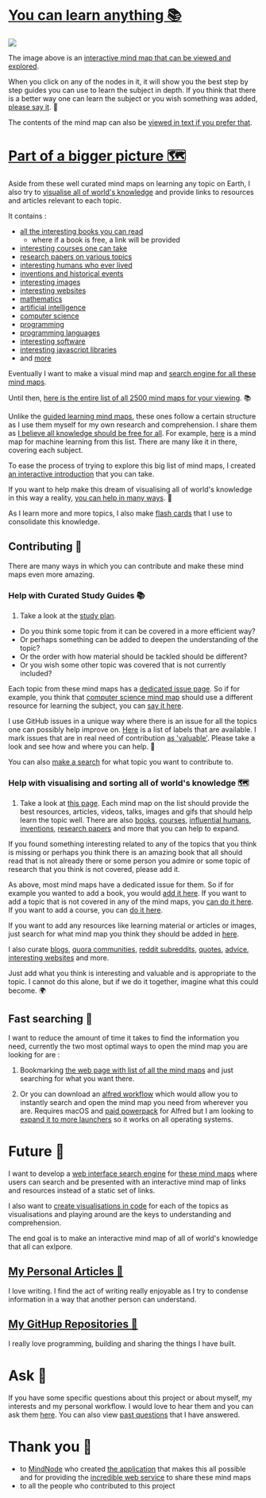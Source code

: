 # [You can learn anything 📚](https://my.mindnode.com/KdeMPbxs8KPixsa5YUq5cphqJnQg81vpHaXcDX2i#424.5,-511.2,0)

![](http://i.imgur.com/u8VLOlC.png)

The image above is an [interactive mind map that can be viewed and explored](https://my.mindnode.com/KdeMPbxs8KPixsa5YUq5cphqJnQg81vpHaXcDX2i#424.5,-511.2,0). 

When you click on any of the nodes in it, it will show you the best step by step guides you can use to learn the subject in depth. If you think that there is a better way one can learn the subject or you wish something was added, [please say it](https://github.com/nikitavoloboev/knowledge-map#contributing-). 💙

The contents of the mind map can also be [viewed in text if you prefer that](https://github.com/nikitavoloboev/knowledge-map/tree/master/learning-mindmaps).

# [Part of a bigger picture 🗺️](http://nikitavoloboev.xyz/knowledge-map/all-mindmaps/)

Aside from these well curated mind maps on learning any topic on Earth, I also try to [visualise all of world's knowledge](http://nikitavoloboev.xyz/knowledge-map/all-mindmaps/) and provide links to resources and articles relevant to each topic. 

It contains :

- [all the interesting books you can read](http://nikitavoloboev.xyz/knowledge-map/books/) 
	- where if a book is free, a link will be provided
- [interesting courses one can take](http://nikitavoloboev.xyz/knowledge-map/courses/)
- [research papers on various topics](http://nikitavoloboev.xyz/knowledge-map/research-papers/)
- [interesting humans who ever lived](http://nikitavoloboev.xyz/knowledge-map/humans/)
- [inventions and historical events](http://nikitavoloboev.xyz/knowledge-map/history/)
- [interesting images](http://nikitavoloboev.xyz/knowledge-map/images/)
- [interesting websites](http://nikitavoloboev.xyz/knowledge-map/websites/)
- [mathematics](http://nikitavoloboev.xyz/knowledge-map/math/)
- [artificial intelligence](http://nikitavoloboev.xyz/knowledge-map/ai/)
- [computer science](http://nikitavoloboev.xyz/knowledge-map/computer-science/)
- [programming](http://nikitavoloboev.xyz/knowledge-map/programming/)
- [programming languages](http://nikitavoloboev.xyz/knowledge-map/programming-languages/)
- [interesting software](http://nikitavoloboev.xyz/knowledge-map/programs/)
- [interesting javascript libraries](http://nikitavoloboev.xyz/knowledge-map/js-libraries/)
- and [more](http://nikitavoloboev.xyz/knowledge-map/all-mindmaps/) 

Eventually I want to make a visual mind map and [search engine for all these mind maps](https://github.com/nikitavoloboev/knowledge-map#future-).  

Until then, [here is the entire list of all 2500 mind maps for your viewing](http://nikitavoloboev.xyz/knowledge-map/all-mindmaps/). 📚

Unlike the [guided learning mind maps](https://my.mindnode.com/KdeMPbxs8KPixsa5YUq5cphqJnQg81vpHaXcDX2i#378.0,-582.0,1), these ones follow a certain structure as I use them myself for my own research and comprehension. I share them as [I believe all knowledge should be free for all](https://medium.com/@NikitaVoloboev/knowledge-bootstrapping-36c97e0dee19). For example, [here](https://my.mindnode.com/zB6jcZpgGYqpGBfys7LXzBaej8qgUBwAo7kJssze#645.0,-1695.8,0) is a mind map for machine learning from this list. There are many like it in there, covering each subject.

To ease the process of trying to explore this big list of mind maps, I created [an interactive introduction](https://my.mindnode.com/Bd58ktc865sQoUvu6VyFYzYun87VmKseGhKNxp4q#-3839.8,-932.1,2) that you can take. 

If you want to help make this dream of visualising all of world's knowledge in this way a reality, [you can help in many ways](https://github.com/nikitavoloboev/knowledge-map#contributing-). 💙

As I learn more and more topics, I also make [flash cards](https://github.com/nikitavoloboev/research/tree/master/anki) that I use to consolidate this knowledge.

## Contributing 🎉

There are many ways in which you can contribute and make these mind maps even more amazing.

### Help with Curated Study Guides 📚

1. Take a look at the [study plan](https://github.com/nikitavoloboev/knowledge-map/tree/master/learning-mindmaps). 

- Do you think some topic from it can be covered in a more efficient way? 
- Or perhaps something can be added to deepen the understanding of the topic? 
- Or the order with how material should be tackled should be different?
- Or you wish some other topic was covered that is not currently included?

Each topic from these mind maps has a [dedicated issue page](https://github.com/nikitavoloboev/knowledge-map/issues?q=is%3Aopen+is%3Aissue+label%3Astudy-plan). So if for example, you think that [computer science mind map](https://github.com/nikitavoloboev/knowledge-map/tree/master/learning-mindmaps/learn-computer-science#learn-computer-science-) should use a different resource for learning the subject, you can [say it here](https://github.com/nikitavoloboev/knowledge-map/issues/424). 

I use GitHub issues in a unique way where there is an issue for all the topics one can possibly help improve on. [Here](https://github.com/nikitavoloboev/knowledge-map/labels) is a list of labels that are available. I mark issues that are in real need of contribution [as 'valuable'](https://github.com/nikitavoloboev/knowledge-map/issues?q=is%3Aopen+is%3Aissue+label%3Avaluable). Please take a look and see how and where you can help. 💙

You can also [make a search](http://i.imgur.com/vLk6PaZ.png) for what topic you want to contribute to.

### Help with visualising and sorting all of world's knowledge 🗺️

1. Take a look at [this page](http://nikitavoloboev.xyz/knowledge-map/all-mindmaps/). Each mind map on the list should provide the best resources, articles, videos, talks, images and gifs that should help learn the topic well. There are also [books](http://nikitavoloboev.xyz/knowledge-map/books/), [courses](http://nikitavoloboev.xyz/knowledge-map/courses/), [influential humans](http://nikitavoloboev.xyz/knowledge-map/humans/), [inventions](http://nikitavoloboev.xyz/knowledge-map/history/), [research papers](http://nikitavoloboev.xyz/knowledge-map/research-papers/) and more that you can help to expand. 

If you found something interesting related to any of the topics that you think is missing or perhaps you think there is an amazing book that all should read that is not already there or some person you admire or some topic of research that you think is not covered, please add it.

As above, most mind maps have a dedicated issue for them. So if for example you wanted to add a book, you would [add it here](https://github.com/nikitavoloboev/knowledge-map/issues/24). If you want to add a topic that is not covered in any of the mind maps, you [can do it here](https://github.com/nikitavoloboev/knowledge-map/issues/359). If you want to add a course, you can [do it here](https://github.com/nikitavoloboev/knowledge-map/issues/10).

If you want to add any resources like learning material or articles or images, just search for what mind map you think they should be added in [here](https://github.com/nikitavoloboev/knowledge-map/issues?q=is%3Aopen+is%3Aissue+label%3Aresources).

I also curate [blogs](https://my.mindnode.com/Lr33AxQg1yTrPzYJrAbFD7E6Wr7cM6YyoUfXaEzp), [quora communities](https://my.mindnode.com/podGZSe7quPx5sFTPiEYugDpLBKVpVJsP9gPucdu#1629.3,547.0,2), [reddit subreddits](https://my.mindnode.com/7GcutaqJUbnUuyjRsopqkPhyaaNa1BMmhao6pbf8#61.2,-463.6,2), [quotes](https://my.mindnode.com/xenLnUXMQeADRoGCU9uCj5HgesBkbxvMzrLfU2pN#-5579.7,-1170.2,4), [advice](https://my.mindnode.com/mUBqDGqqUnz2up9oz3Q55NzAQfcc3tDER3vyH7XG#-938.8,-3010.0,3), [interesting websites](https://my.mindnode.com/y4oVGAm2vzypkm3sxqzxVySu5VzN8bRhzRzPQeLs#1370.4,-1428.7,2) and more.

Just add what you think is interesting and valuable and is appropriate to the topic. I cannot do this alone, but if we do it together, imagine what this could become. 🌍


## Fast searching 🔎

I want to reduce the amount of time it takes to find the information you need, currently the two most optimal ways to open the mind map you are looking for are :

1. Bookmarking [the web page with list of all the mind maps](http://nikitavoloboev.xyz/knowledge-map/all-mindmaps/) and just searching for what you want there.

2. Or you can download an [alfred workflow](https://github.com/nikitavoloboev/alfred-knowledge-map) which would allow you to instantly search and open the mind map you need from wherever you are. Requires macOS and [paid powerpack](https://www.alfredapp.com/powerpack/) for Alfred but I am looking to [expand it to more launchers](https://github.com/nikitavoloboev/alfred-knowledge-map#contribute-) so it works on all operating systems.

# Future 🚀

I want to develop a [web interface search engine](https://github.com/nikitavoloboev/knowledge-map-search-engine) for [these mind maps](http://nikitavoloboev.xyz/knowledge-map/all-smindmaps/) where users can search and be presented with an interactive mind map of links and resources instead of a static set of links.

I also want to [create visualisations in code](https://github.com/nikitavoloboev/knowledge-map-code) for each of the topics as visualisations and playing around are the keys to understanding and comprehension. 

The end goal is to make an interactive mind map of all of world's knowledge that all can exlpore.

## [My Personal Articles 📖](https://my.mindnode.com/aMjDG6PmWaH8zKmTmxoTzLvXSgysdi1nBiRYuVnd#212.1,-493.5,4)

I love writing. I find the act of writing really enjoyable as I try to condense information in a way that another person can understand. 

## [My GitHup Repositories 👾](https://my.mindnode.com/47Fqmxya1dst3tfubcxAFoFmepQuxpsKCXPemds8#330.6,-988.1,3)

I really love programming, building and sharing the things I have built. 

 
# Ask 💬

If you have some specific questions about this project or about myself, my interests and my personal workflow. I would love to hear them and you can ask them [here](https://github.com/nikitavoloboev/ama/issues/new). You can also view [past questions](https://github.com/nikitavoloboev/ama/issues?q=is%3Aissue+is%3Aclosed) that I have answered. 

# Thank you 💙

- to [MindNode](https://mindnode.com/) who created [the application](https://itunes.apple.com/app/id992076693?mt=12&ign-mpt=uo%3D4) that makes this all possible and for providing the [incredible web service](https://my.mindnode.com/) to share these mind maps
- to all the people who contributed to this project





